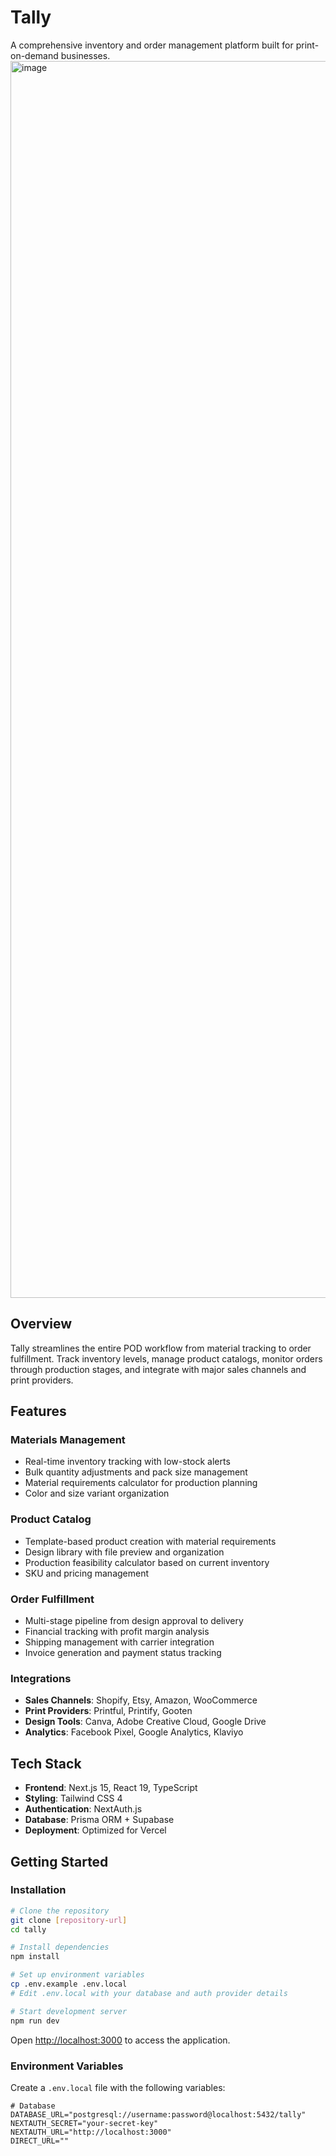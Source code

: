 # Tally

A comprehensive inventory and order management platform built for print-on-demand businesses.
<img width="3783" height="1979" alt="image" src="https://github.com/user-attachments/assets/3ae985c1-fb5c-4216-82a3-b87c82ae4d59" />

## Overview

Tally streamlines the entire POD workflow from material tracking to order fulfillment. Track inventory levels, manage product catalogs, monitor orders through production stages, and integrate with major sales channels and print providers.

## Features

### Materials Management
- Real-time inventory tracking with low-stock alerts
- Bulk quantity adjustments and pack size management
- Material requirements calculator for production planning
- Color and size variant organization

### Product Catalog
- Template-based product creation with material requirements
- Design library with file preview and organization
- Production feasibility calculator based on current inventory
- SKU and pricing management

### Order Fulfillment
- Multi-stage pipeline from design approval to delivery
- Financial tracking with profit margin analysis
- Shipping management with carrier integration
- Invoice generation and payment status tracking

### Integrations
- **Sales Channels**: Shopify, Etsy, Amazon, WooCommerce
- **Print Providers**: Printful, Printify, Gooten
- **Design Tools**: Canva, Adobe Creative Cloud, Google Drive
- **Analytics**: Facebook Pixel, Google Analytics, Klaviyo

## Tech Stack

- **Frontend**: Next.js 15, React 19, TypeScript
- **Styling**: Tailwind CSS 4
- **Authentication**: NextAuth.js
- **Database**: Prisma ORM + Supabase
- **Deployment**: Optimized for Vercel

## Getting Started

### Installation

```bash
# Clone the repository
git clone [repository-url]
cd tally

# Install dependencies
npm install

# Set up environment variables
cp .env.example .env.local
# Edit .env.local with your database and auth provider details

# Start development server
npm run dev
```

Open [http://localhost:3000](http://localhost:3000) to access the application.

### Environment Variables

Create a `.env.local` file with the following variables:

```env
# Database
DATABASE_URL="postgresql://username:password@localhost:5432/tally"
NEXTAUTH_SECRET="your-secret-key"
NEXTAUTH_URL="http://localhost:3000"
DIRECT_URL=""
